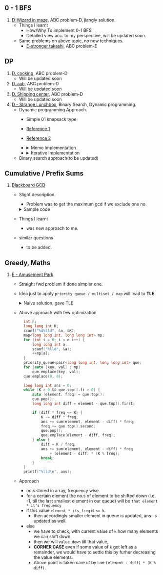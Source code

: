 ## 0 - 1 BFS

1. [D-Wizard in maze](https://atcoder.jp/contests/abc176/tasks/abc176_d), ABC problem-D, jiangly solution.<br>
   - Things I learnt
     - How/Why To implement 0-1 BFS
     - Detailed view acc. to my perspective, will be updated soon.
   - Same problems on above topic, no new techniques.
     - [E-stronger takashi](https://atcoder.jp/contests/abc213/tasks/abc213_e), ABC problem-E

## DP

1. [D. cooking](https://atcoder.jp/contests/abc204/tasks/abc204_d), ABC problem-D<br>
   - Will be updated soon
2. [D. aab](https://atcoder.jp/contests/abc202/tasks/abc202_d), ABC problem-D
   - Will be updated soon
3. [D. Shipping center](https://atcoder.jp/contests/abc195/tasks/abc195_d), ABC problem-D
   - Will be updated soon
4. [D - Strange Lunchbox](https://atcoder.jp/contests/abc219/tasks/abc219_d), Binary Search, Dynamic programming.
    - Dynamic programming Approach.
      - Simple 01 knapsack type
      - [Reference 1](https://github.com/mayankdutta/category-wise-problems/blob/main/CSES/README.md)
      - [Reference 2](https://github.com/mayankdutta/category-wise-problems/blob/main/USACO/README.md)
      - <details>
          <summary>Memo Implementation</summary>

         ```cpp
          int n;
          int x, y;
          vector<ll> one, two;
          vector<vector<vector<ll>>>
          memo(305, vector<vector<ll>>(305, vector<ll>(305, ll(1e18))));
          
          int fun(int a, int b, int i) {
              if (a <= 0 and b <= 0) return 0;
              if (i < 0) return INF;
              
              ll &ans = memo[i][a][b];
              if (ans != ll(1e18)) return ans;
        
              ans = min(fun(max(0ll, a - one[i]), max(0ll, b - two[i]), i - 1) + 1, fun(a, b, i - 1));
        
              return ans;
          }
          
          void solve() {
              cin >> n;
              cin >> x >> y;
              one = two = vector<ll>(n);
              for (int i = 0; i < n; i++)
              cin >> one[i] >> two[i];
              
              int ans = fun(x, y, n - 1);
              
              cout << (ans == INF ? -1 : ans) << '\n';
          }
  
        ```
        </details>
      - <details>
          <summary>Iterative Implementation</summary>

         ```cpp
      
           ll n;
           ll x, y;
           cin >> n >> x >> y;
           
           vector<ll> one, two;
           one = two = vector<ll>(n);
           for (int i = 0; i < n; i++)
           cin >> one[i] >> two[i];
           
           vector<vector<vector<ll>>> dp(305,
           vector<vector<ll>>(305, vector<ll>(305, 1e12)));
           
           dp[0][0][0] = 0;
           for (int i = 1; i <= n; i++) {
           for (int j = 0; j <= x; j++) {
           for (int k = 0; k <= y; k++) {
           dp[i][j][k] = dp[i - 1][j][k];
           ll prevOne = max(0ll, j - one[i - 1]);
           ll prevTwo = max(0ll, k - two[i - 1]);
           
                   dp[i][j][k] = min(dp[i][j][k], dp[i - 1][prevOne][prevTwo] + 1);
                 }
               }
           }
           
           ll ans = dp[n][x][y];
           
           if (ans >= 1e12)
           ans = -1;
           cout << ans << '\n';


        ```
      </details>
    - Binary search approach(to be updated) 

## Cumulative / Prefix Sums

1. [Blackboard GCD](https://atcoder.jp/contests/abc125/tasks/abc125_c)

   - Slight description.

     - Problem was to get the maximum gcd if we exclude one no.
     <details>
       <summary> Sample code </summary>

     ```cpp
       main () {

       int n;
       cin >> n;

       vector <int> arr (n + 2, 0);
       vector <int> prefix (n + 2, 0);
       vector <int> suffix (n + 2, 0);

       for (int i=1; i<=n; i++) cin >> arr[i];

       for (int i=1; i<=n; i++) {
           prefix [i] = gcd (prefix[i-1], arr[i]);
       }

       for (int i=n; i>=1; i--) {
           suffix [i] = gcd (suffix[i+1], arr[i]);
       }

       int mx = 0;
       for (int i=0; i<=n; i++) {
           mx = max (gcd(prefix[i-1] ,suffix [i+1]), mx );
       }

       cout << mx << "\n";
       }
     ```

      </details>

   - Things I learnt
     - was new approach to me.
   - similar questions
     - to be added.



## Greedy, Maths
1. [E - Amusement Park ](https://atcoder.jp/contests/abc216/tasks/abc216_e)
    - Straight fwd problem if done simpler one. 
    - Idea just to apply `priority queue / multiset / map` will lead to **TLE**.
      <details>
        <summary> Naive solution, gave TLE</summary>

      ```cpp
        void solve() {
            int n, k;
            cin >> n >> k;
            ll ans = 0;
            
            priority_queue<int> pq;
            for (int i = 0; i < n; i++) {
                int num;
                cin >> num;
                pq.push(num);
            }
            
            while (k-- and !pq.empty()) {
                auto curr = pq.top();
                pq.pop();
                ans += curr;
                if (curr - 1 > 0)
                    pq.push(curr - 1);
            }
            cout << ans << '\n';
        }
      
      ```
       </details>

    - Above approach with few optimization. 
      ```cpp
        int n;
        long long int K;
        scanf("%d%lld", &n, &K);
        map<long long int, long long int> mp;
        for (int i = 0; i < n i++) {
            long long int a;
            scanf("%lld", &a);
            ++mp[a];
        }
        priority_queue<pair<long long int, long long int> que;
        for (auto [key, val] : mp)
            que.emplace(key, val);
        que.emplace(0, 0);
        
        long long int ans = 0;
        while (K > 0 && que.top().fi > 0) {
            auto [element, freq] = que.top();
            que.pop();
            long long int diff = element - que.top().first;
      
            if (diff * freq <= K) {
                K -= diff * freq;
                ans += sum(element, element - diff) * freq;
                freq += que.top().second;
                que.pop();
                que.emplace(element - diff, freq);
            } else {
                diff = K / freq;
                ans += sum(element, element - diff) * freq 
                    + (element - diff) * (K % freq);
                break;
            }
        }
        printf("%lld\n", ans);
      ```
       </details>
    - Approach
        - no.s stored in array, frequency wise. 
        - for a certain element the no.s of element to be shifted down (i.e. -1, till the last smallest element in our queue) will be `that element * it's frequency`
        - if this value `element * its_freq` is `<= k`.
          - then accordingly smaller element in queue is updated, ans. is updated as well. 
        - else 
          - we have to check, with current value of `k` how many elements we can shift down.
          - then we will `value down` till that value,
          - **CORNER CASE** even if some value of `k` got left as a remainder, we would have to settle this by furher decreasing the value elements.
          - Above point is taken care of by line `(element - diff) * (K % diff)`.

